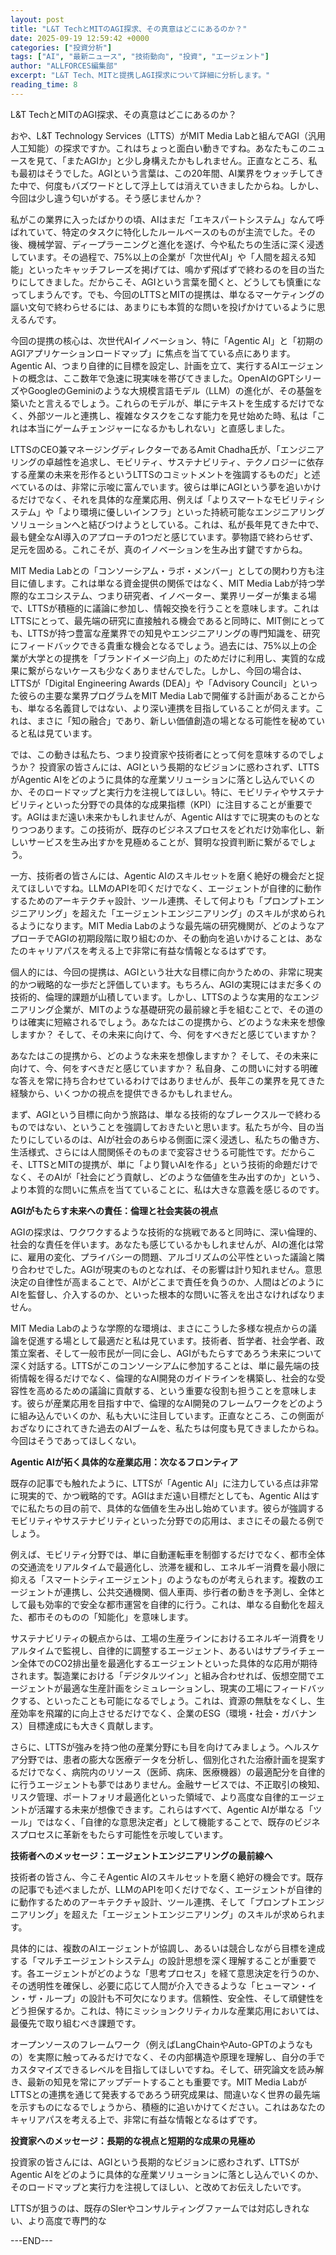 ```yaml
---
layout: post
title: "L&T TechとMITのAGI探求、その真意はどこにあるのか？"
date: 2025-09-19 12:59:42 +0000
categories: ["投資分析"]
tags: ["AI", "最新ニュース", "技術動向", "投資", "エージェント"]
author: "ALLFORCES編集部"
excerpt: "L&T Tech、MITと提携しAGI探求について詳細に分析します。"
reading_time: 8
---
```


L&T TechとMITのAGI探求、その真意はどこにあるのか？

おや、L&T Technology Services（LTTS）がMIT Media Labと組んでAGI（汎用人工知能）の探求ですか。これはちょっと面白い動きですね。あなたもこのニュースを見て、「またAGIか」と少し身構えたかもしれません。正直なところ、私も最初はそうでした。AGIという言葉は、この20年間、AI業界をウォッチしてきた中で、何度もバズワードとして浮上しては消えていきましたからね。しかし、今回は少し違う匂いがする。そう感じませんか？

私がこの業界に入ったばかりの頃、AIはまだ「エキスパートシステム」なんて呼ばれていて、特定のタスクに特化したルールベースのものが主流でした。その後、機械学習、ディープラーニングと進化を遂げ、今や私たちの生活に深く浸透しています。その過程で、75%以上の企業が「次世代AI」や「人間を超える知能」といったキャッチフレーズを掲げては、鳴かず飛ばずで終わるのを目の当たりにしてきました。だからこそ、AGIという言葉を聞くと、どうしても慎重になってしまうんです。でも、今回のLTTSとMITの提携は、単なるマーケティングの謳い文句で終わらせるには、あまりにも本質的な問いを投げかけているように思えるんです。

今回の提携の核心は、次世代AIイノベーション、特に「Agentic AI」と「初期のAGIアプリケーションロードマップ」に焦点を当てている点にあります。Agentic AI、つまり自律的に目標を設定し、計画を立て、実行するAIエージェントの概念は、ここ数年で急速に現実味を帯びてきました。OpenAIのGPTシリーズやGoogleのGeminiのような大規模言語モデル（LLM）の進化が、その基盤を築いたと言えるでしょう。これらのモデルが、単にテキストを生成するだけでなく、外部ツールと連携し、複雑なタスクをこなす能力を見せ始めた時、私は「これは本当にゲームチェンジャーになるかもしれない」と直感しました。

LTTSのCEO兼マネージングディレクターであるAmit Chadha氏が、「エンジニアリングの卓越性を追求し、モビリティ、サステナビリティ、テクノロジーに依存する産業の未来を形作るというLTTSのコミットメントを強調するものだ」と述べているのは、非常に示唆に富んでいます。彼らは単にAGIという夢を追いかけるだけでなく、それを具体的な産業応用、例えば「よりスマートなモビリティシステム」や「より環境に優しいインフラ」といった持続可能なエンジニアリングソリューションへと結びつけようとしている。これは、私が長年見てきた中で、最も健全なAI導入のアプローチの1つだと感じています。夢物語で終わらせず、足元を固める。これこそが、真のイノベーションを生み出す鍵ですからね。

MIT Media Labとの「コンソーシアム・ラボ・メンバー」としての関わり方も注目に値します。これは単なる資金提供の関係ではなく、MIT Media Labが持つ学際的なエコシステム、つまり研究者、イノベーター、業界リーダーが集まる場で、LTTSが積極的に議論に参加し、情報交換を行うことを意味します。これはLTTSにとって、最先端の研究に直接触れる機会であると同時に、MIT側にとっても、LTTSが持つ豊富な産業界での知見やエンジニアリングの専門知識を、研究にフィードバックできる貴重な機会となるでしょう。過去には、75%以上の企業が大学との提携を「ブランドイメージ向上」のためだけに利用し、実質的な成果に繋がらないケースも少なくありませんでした。しかし、今回の場合は、LTTSが「Digital Engineering Awards (DEA)」や「Advisory Council」といった彼らの主要な業界プログラムをMIT Media Labで開催する計画があることからも、単なる名義貸しではない、より深い連携を目指していることが伺えます。これは、まさに「知の融合」であり、新しい価値創造の場となる可能性を秘めていると私は見ています。

では、この動きは私たち、つまり投資家や技術者にとって何を意味するのでしょうか？ 投資家の皆さんには、AGIという長期的なビジョンに惑わされず、LTTSがAgentic AIをどのように具体的な産業ソリューションに落とし込んでいくのか、そのロードマップと実行力を注視してほしい。特に、モビリティやサステナビリティといった分野での具体的な成果指標（KPI）に注目することが重要です。AGIはまだ遠い未来かもしれませんが、Agentic AIはすでに現実のものとなりつつあります。この技術が、既存のビジネスプロセスをどれだけ効率化し、新しいサービスを生み出すかを見極めることが、賢明な投資判断に繋がるでしょう。

一方、技術者の皆さんには、Agentic AIのスキルセットを磨く絶好の機会だと捉えてほしいですね。LLMのAPIを叩くだけでなく、エージェントが自律的に動作するためのアーキテクチャ設計、ツール連携、そして何よりも「プロンプトエンジニアリング」を超えた「エージェントエンジニアリング」のスキルが求められるようになります。MIT Media Labのような最先端の研究機関が、どのようなアプローチでAGIの初期段階に取り組むのか、その動向を追いかけることは、あなたのキャリアパスを考える上で非常に有益な情報となるはずです。

個人的には、今回の提携は、AGIという壮大な目標に向かうための、非常に現実的かつ戦略的な一歩だと評価しています。もちろん、AGIの実現にはまだ多くの技術的、倫理的課題が山積しています。しかし、LTTSのような実用的なエンジニアリング企業が、MITのような基礎研究の最前線と手を組むことで、その道のりは確実に短縮されるでしょう。あなたはこの提携から、どのような未来を想像しますか？ そして、その未来に向けて、今、何をすべきだと感じていますか？

あなたはこの提携から、どのような未来を想像しますか？ そして、その未来に向けて、今、何をすべきだと感じていますか？ 私自身、この問いに対する明確な答えを常に持ち合わせているわけではありませんが、長年この業界を見てきた経験から、いくつかの視点を提供できるかもしれません。

まず、AGIという目標に向かう旅路は、単なる技術的なブレークスルーで終わるものではない、ということを強調しておきたいと思います。私たちが今、目の当たりにしているのは、AIが社会のあらゆる側面に深く浸透し、私たちの働き方、生活様式、さらには人間関係そのものまで変容させうる可能性です。だからこそ、LTTSとMITの提携が、単に「より賢いAIを作る」という技術的命題だけでなく、そのAIが「社会にどう貢献し、どのような価値を生み出すのか」という、より本質的な問いに焦点を当てていることに、私は大きな意義を感じるのです。

**AGIがもたらす未来への責任：倫理と社会実装の視点**

AGIの探求は、ワクワクするような技術的な挑戦であると同時に、深い倫理的、社会的な責任を伴います。あなたも感じているかもしれませんが、AIの進化は常に、雇用の変化、プライバシーの問題、アルゴリズムの公平性といった議論と隣り合わせでした。AGIが現実のものとなれば、その影響は計り知れません。意思決定の自律性が高まることで、AIがどこまで責任を負うのか、人間はどのようにAIを監督し、介入するのか、といった根本的な問いに答えを出さなければなりません。

MIT Media Labのような学際的な環境は、まさにこうした多様な視点からの議論を促進する場として最適だと私は見ています。技術者、哲学者、社会学者、政策立案者、そして一般市民が一同に会し、AGIがもたらすであろう未来について深く対話する。LTTSがこのコンソーシアムに参加することは、単に最先端の技術情報を得るだけでなく、倫理的なAI開発のガイドラインを構築し、社会的な受容性を高めるための議論に貢献する、という重要な役割も担うことを意味します。彼らが産業応用を目指す中で、倫理的なAI開発のフレームワークをどのように組み込んでいくのか、私も大いに注目しています。正直なところ、この側面がおざなりにされてきた過去のAIブームを、私たちは何度も見てきましたからね。今回はそうであってほしくない。

**Agentic AIが拓く具体的な産業応用：次なるフロンティア**

既存の記事でも触れたように、LTTSが「Agentic AI」に注力している点は非常に現実的で、かつ戦略的です。AGIはまだ遠い目標だとしても、Agentic AIはすでに私たちの目の前で、具体的な価値を生み出し始めています。彼らが強調するモビリティやサステナビリティといった分野での応用は、まさにその最たる例でしょう。

例えば、モビリティ分野では、単に自動運転車を制御するだけでなく、都市全体の交通流をリアルタイムで最適化し、渋滞を緩和し、エネルギー消費を最小限に抑える「スマートシティエージェント」のようなものが考えられます。複数のエージェントが連携し、公共交通機関、個人車両、歩行者の動きを予測し、全体として最も効率的で安全な都市運営を自律的に行う。これは、単なる自動化を超えた、都市そのものの「知能化」を意味します。

サステナビリティの観点からは、工場の生産ラインにおけるエネルギー消費をリアルタイムで監視し、自律的に調整するエージェント、あるいはサプライチェーン全体でのCO2排出量を最適化するエージェントといった具体的な応用が期待されます。製造業における「デジタルツイン」と組み合わせれば、仮想空間でエージェントが最適な生産計画をシミュレーションし、現実の工場にフィードバックする、といったことも可能になるでしょう。これは、資源の無駄をなくし、生産効率を飛躍的に向上させるだけでなく、企業のESG（環境・社会・ガバナンス）目標達成にも大きく貢献します。

さらに、LTTSが強みを持つ他の産業分野にも目を向けてみましょう。ヘルスケア分野では、患者の膨大な医療データを分析し、個別化された治療計画を提案するだけでなく、病院内のリソース（医師、病床、医療機器）の最適配分を自律的に行うエージェントも夢ではありません。金融サービスでは、不正取引の検知、リスク管理、ポートフォリオ最適化といった領域で、より高度な自律的エージェントが活躍する未来が想像できます。これらはすべて、Agentic AIが単なる「ツール」ではなく、「自律的な意思決定者」として機能することで、既存のビジネスプロセスに革新をもたらす可能性を示唆しています。

**技術者へのメッセージ：エージェントエンジニアリングの最前線へ**

技術者の皆さん、今こそAgentic AIのスキルセットを磨く絶好の機会です。既存の記事でも述べましたが、LLMのAPIを叩くだけでなく、エージェントが自律的に動作するためのアーキテクチャ設計、ツール連携、そして「プロンプトエンジニアリング」を超えた「エージェントエンジニアリング」のスキルが求められます。

具体的には、複数のAIエージェントが協調し、あるいは競合しながら目標を達成する「マルチエージェントシステム」の設計思想を深く理解することが重要です。各エージェントがどのような「思考プロセス」を経て意思決定を行うのか、その透明性を確保し、必要に応じて人間が介入できるような「ヒューマン・イン・ザ・ループ」の設計も不可欠になります。信頼性、安全性、そして頑健性をどう担保するか。これは、特にミッションクリティカルな産業応用においては、最優先で取り組むべき課題です。

オープンソースのフレームワーク（例えばLangChainやAuto-GPTのようなもの）を実際に触ってみるだけでなく、その内部構造や原理を理解し、自分の手でカスタマイズできるレベルを目指してほしいですね。そして、研究論文を読み解き、最新の知見を常にアップデートすることも重要です。MIT Media LabがLTTSとの連携を通じて発表するであろう研究成果は、間違いなく世界の最先端を示すものになるでしょうから、積極的に追いかけてください。これはあなたのキャリアパスを考える上で、非常に有益な情報となるはずです。

**投資家へのメッセージ：長期的な視点と短期的な成果の見極め**

投資家の皆さんには、AGIという長期的なビジョンに惑わされず、LTTSがAgentic AIをどのように具体的な産業ソリューションに落とし込んでいくのか、そのロードマップと実行力を注視してほしい、と改めてお伝えしたいです。

LTTSが狙うのは、既存のSIerやコンサルティングファームでは対応しきれない、より高度で専門的な

---END---